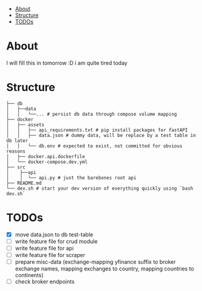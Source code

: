 - [About](#about)
- [Structure](#structure)
- [TODOs](#todos)


# About
I will fill this in tomorrow :D i am quite tired today


# Structure
```
├── db
│   ├──data
│   │   └──... # persist db data through compose volume mapping
├── docker
│   ├── assets
│   │   ├── api_requirements.txt # pip install packages for fastAPI
│   │   ├── data.json # dummy data, will be replace by a test table in db later
│   │   └── db.env # expected to exist, not committed for obvious reasons
│   ├── docker.api.dockerfile
│   └── docker-compose.dev.yml
├── src
│    ├──api
│    │  └── api.py # just the barebones root api
├── README.md
└── dev.sh # start your dev version of everything quickly using `bash dev.sh`
```

# TODOs
- [x] move data.json to db test-table
- [ ] write feature file for crud module
- [ ] write feature file for api
- [ ] write feature file for scraper
- [ ] prepare misc-data (exchange-mapping yfinance suffix to broker exchange names, mapping exchanges to country, mapping countries to continents)
- [ ] check broker endpoints